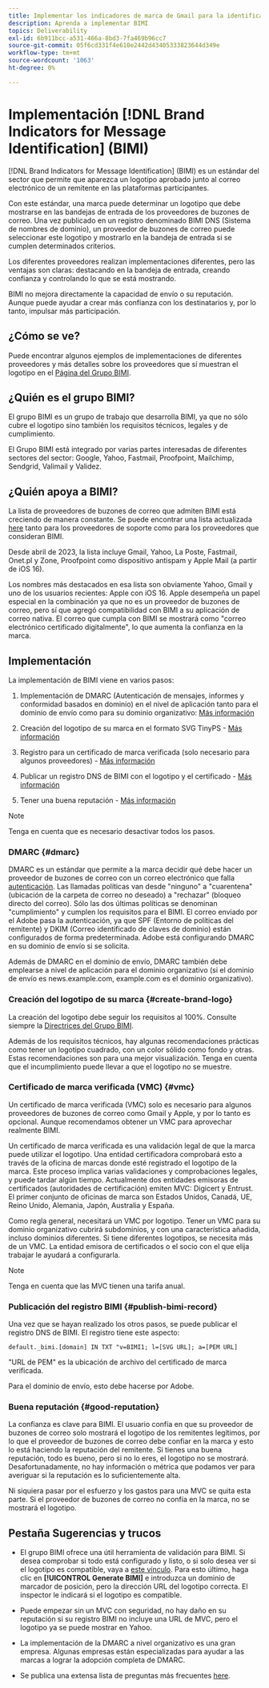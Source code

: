 ```yaml
---
title: Implementar los indicadores de marca de Gmail para la identificación de mensajes (BIMI)
description: Aprenda a implementar BIMI
topics: Deliverability
exl-id: 6b911bcc-a531-466a-8bd3-7fa469b96cc7
source-git-commit: 05f6cd331f4e610e2442d43405333823644d349e
workflow-type: tm+mt
source-wordcount: '1063'
ht-degree: 0%

---
```


# Implementación [!DNL Brand Indicators for Message Identification] (BIMI)

[!DNL Brand Indicators for Message Identification] (BIMI) es un estándar del sector que permite que aparezca un logotipo aprobado junto al correo electrónico de un remitente en las plataformas participantes.

Con este estándar, una marca puede determinar un logotipo que debe mostrarse en las bandejas de entrada de los proveedores de buzones de correo. Una vez publicado en un registro denominado BIMI DNS (Sistema de nombres de dominio), un proveedor de buzones de correo puede seleccionar este logotipo y mostrarlo en la bandeja de entrada si se cumplen determinados criterios.

Los diferentes proveedores realizan implementaciones diferentes, pero las ventajas son claras: destacando en la bandeja de entrada, creando confianza y controlando lo que se está mostrando.

BIMI no mejora directamente la capacidad de envío o su reputación. Aunque puede ayudar a crear más confianza con los destinatarios y, por lo tanto, impulsar más participación.

## ¿Cómo se ve?

Puede encontrar algunos ejemplos de implementaciones de diferentes proveedores y más detalles sobre los proveedores que sí muestran el logotipo en el [Página del Grupo BIMI](https://bimigroup.org/where-is-my-bimi-logo-displayed/).

## ¿Quién es el grupo BIMI?

El grupo BIMI es un grupo de trabajo que desarrolla BIMI, ya que no sólo cubre el logotipo sino también los requisitos técnicos, legales y de cumplimiento.

El Grupo BIMI está integrado por varias partes interesadas de diferentes sectores del sector: Google, Yahoo, Fastmail, Proofpoint, Mailchimp, Sendgrid, Valimail y Validez.

## ¿Quién apoya a BIMI?

La lista de proveedores de buzones de correo que admiten BIMI está creciendo de manera constante. Se puede encontrar una lista actualizada [here](https://bimigroup.org/bimi-infographic/) tanto para los proveedores de soporte como para los proveedores que consideran BIMI.

Desde abril de 2023, la lista incluye Gmail, Yahoo, La Poste, Fastmail, Onet.pl y Zone, Proofpoint como dispositivo antispam y Apple Mail (a partir de iOS 16).

Los nombres más destacados en esa lista son obviamente Yahoo, Gmail y uno de los usuarios recientes: Apple con iOS 16. Apple desempeña un papel especial en la combinación ya que no es un proveedor de buzones de correo, pero sí que agregó compatibilidad con BIMI a su aplicación de correo nativa. El correo que cumpla con BIMI se mostrará como &quot;correo electrónico certificado digitalmente&quot;, lo que aumenta la confianza en la marca.

## Implementación

La implementación de BIMI viene en varios pasos:

1. Implementación de DMARC (Autenticación de mensajes, informes y conformidad basados en dominio) en el nivel de aplicación tanto para el dominio de envío como para su dominio organizativo: [Más información](#dmarc)

1. Creación del logotipo de su marca en el formato SVG TinyPS - [Más información](#create-brand-logo)

1. Registro para un certificado de marca verificada (solo necesario para algunos proveedores) - [Más información](#vmc)

1. Publicar un registro DNS de BIMI con el logotipo y el certificado - [Más información](#publish-bimi-record)

1. Tener una buena reputación - [Más información](#good-reputation)

>[!NOTE]
>
>Tenga en cuenta que es necesario desactivar todos los pasos.


### DMARC {#dmarc}

DMARC es un estándar que permite a la marca decidir qué debe hacer un proveedor de buzones de correo con un correo electrónico que falla [autenticación](../additional-resources/authentication.md). Las llamadas políticas van desde &quot;ninguno&quot; a &quot;cuarentena&quot; (ubicación de la carpeta de correo no deseado) a &quot;rechazar&quot; (bloqueo directo del correo). Sólo las dos últimas políticas se denominan &quot;cumplimiento&quot; y cumplen los requisitos para el BIMI. El correo enviado por el Adobe pasa la autenticación, ya que SPF (Entorno de políticas del remitente) y DKIM (Correo identificado de claves de dominio) están configurados de forma predeterminada. Adobe está configurando DMARC en su dominio de envío si se solicita.

Además de DMARC en el dominio de envío, DMARC también debe emplearse a nivel de aplicación para el dominio organizativo (si el dominio de envío es news.example.com, example.com es el dominio organizativo).

### Creación del logotipo de su marca {#create-brand-logo}

La creación del logotipo debe seguir los requisitos al 100%. Consulte siempre la [Directrices del Grupo BIMI](https://bimigroup.org/creating-bimi-svg-logo-files/).

Además de los requisitos técnicos, hay algunas recomendaciones prácticas como tener un logotipo cuadrado, con un color sólido como fondo y otras. Estas recomendaciones son para una mejor visualización.
Tenga en cuenta que el incumplimiento puede llevar a que el logotipo no se muestre.

### Certificado de marca verificada (VMC) {#vmc}

Un certificado de marca verificada (VMC) solo es necesario para algunos proveedores de buzones de correo como Gmail y Apple, y por lo tanto es opcional. Aunque recomendamos obtener un VMC para aprovechar realmente BIMI.

Un certificado de marca verificada es una validación legal de que la marca puede utilizar el logotipo. Una entidad certificadora comprobará esto a través de la oficina de marcas donde esté registrado el logotipo de la marca. Este proceso implica varias validaciones y comprobaciones legales, y puede tardar algún tiempo. Actualmente dos entidades emisoras de certificados (autoridades de certificación) emiten MVC: Digicert y Entrust. El primer conjunto de oficinas de marca son Estados Unidos, Canadá, UE, Reino Unido, Alemania, Japón, Australia y España.

Como regla general, necesitará un VMC por logotipo. Tener un VMC para su dominio organizativo cubrirá subdominios, y con una característica añadida, incluso dominios diferentes. Si tiene diferentes logotipos, se necesita más de un VMC. La entidad emisora de certificados o el socio con el que elija trabajar le ayudará a configurarla.

>[!NOTE]
>
>Tenga en cuenta que las MVC tienen una tarifa anual.

### Publicación del registro BIMI {#publish-bimi-record}

Una vez que se hayan realizado los otros pasos, se puede publicar el registro DNS de BIMI. El registro tiene este aspecto:

```
default._bimi.[domain] IN TXT "v=BIMI1; l=[SVG URL]; a=[PEM URL]
```

&quot;URL de PEM&quot; es la ubicación de archivo del certificado de marca verificada.

Para el dominio de envío, esto debe hacerse por Adobe.

### Buena reputación {#good-reputation}

La confianza es clave para BIMI. El usuario confía en que su proveedor de buzones de correo solo mostrará el logotipo de los remitentes legítimos, por lo que el proveedor de buzones de correo debe confiar en la marca y esto lo está haciendo la reputación del remitente. Si tienes una buena reputación, todo es bueno, pero si no lo eres, el logotipo no se mostrará. Desafortunadamente, no hay información o métrica que podamos ver para averiguar si la reputación es lo suficientemente alta.

Ni siquiera pasar por el esfuerzo y los gastos para una MVC se quita esta parte. Si el proveedor de buzones de correo no confía en la marca, no se mostrará el logotipo.

## Pestaña Sugerencias y trucos

* El grupo BIMI ofrece una útil herramienta de validación para BIMI. Si desea comprobar si todo está configurado y listo, o si solo desea ver si el logotipo es compatible, vaya a [este vínculo](https://bimigroup.org/bimi-generator/). Para esto último, haga clic en **[!UICONTROL Generate BIMI]** e introduzca un dominio de marcador de posición, pero la dirección URL del logotipo correcta. El inspector le indicará si el logotipo es compatible.

* Puede empezar sin un MVC con seguridad, no hay daño en su reputación si su registro BIMI no incluye una URL de MVC, pero el logotipo ya se puede mostrar en Yahoo.

* La implementación de la DMARC a nivel organizativo es una gran empresa. Algunas empresas están especializadas para ayudar a las marcas a lograr la adopción completa de DMARC.

* Se publica una extensa lista de preguntas más frecuentes [here](https://bimigroup.org/faqs-for-senders-esps/).
